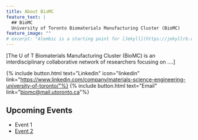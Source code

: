 ```yaml
---
title: About BioMC
feature_text: |
  ## BioMC
  University of Toronto Biomaterials Manufacturing Cluster (BioMC)
feature_image: ""
# excerpt: "Alembic is a starting point for [Jekyll](https://jekyllrb.com/) projects. Rather than starting from scratch, this boilerplate is designed to get the ball rolling immediately. Install it, configure it, tweak it, push it."
---
```


[The U of T Biomaterials Manufacturing Cluster (BioMC) is an interdisciplinary collaborative network of researchers focusing on ....]

{% include button.html text="Linkedin" icon="linkedin" link="https://www.linkedin.com/company/materials-science-engineering-university-of-toronto/"%} {% include button.html text="Email" link="biomc@mail.utoronto.ca"%} 

## Upcoming Events

- Event 1
- [Event 2](https://https://mse.utoronto.ca/)
